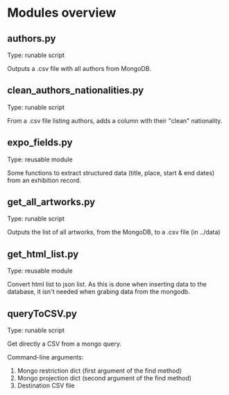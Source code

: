 # Modules overview

## authors.py

Type: runable script

Outputs a .csv file with all authors from MongoDB.

## clean_authors_nationalities.py

Type: runable script

From a .csv file listing authors, adds a column with their "clean" nationality.

## expo_fields.py

Type: reusable module

Some functions to extract structured data (title, place, start & end dates) from an exhibition record.

## get_all_artworks.py

Type: runable script

Outputs the list of all artworks, from the MongoDB, to a .csv file (in ../data)

## get_html_list.py

Type: reusable module

Convert html list to json list. As this is done when inserting data to the database,
it isn't needed when grabing data from the mongodb.

## queryToCSV.py

Type: runable script

Get directly a CSV from a mongo query.

Command-line arguments:

1. Mongo restriction dict (first argument of the find method)
2. Mongo projection dict (second argument of the find method)
3. Destination CSV file
